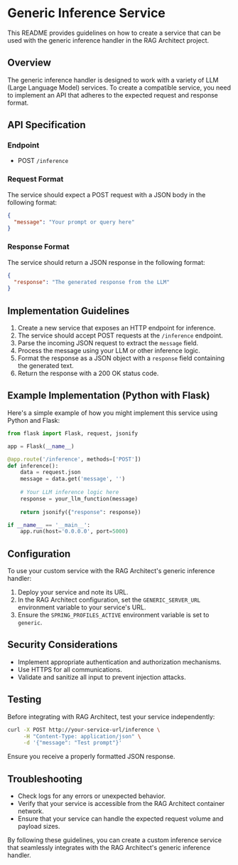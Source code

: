 # Generic Inference Service

This README provides guidelines on how to create a service that can be used with the generic inference handler in the RAG Architect project.

## Overview

The generic inference handler is designed to work with a variety of LLM (Large Language Model) services. To create a compatible service, you need to implement an API that adheres to the expected request and response format.

## API Specification

### Endpoint

- POST `/inference`

### Request Format

The service should expect a POST request with a JSON body in the following format:

```json
{
  "message": "Your prompt or query here"
}
```

### Response Format

The service should return a JSON response in the following format:

```json
{
  "response": "The generated response from the LLM"
}
```

## Implementation Guidelines

1. Create a new service that exposes an HTTP endpoint for inference.
2. The service should accept POST requests at the `/inference` endpoint.
3. Parse the incoming JSON request to extract the `message` field.
4. Process the message using your LLM or other inference logic.
5. Format the response as a JSON object with a `response` field containing the generated text.
6. Return the response with a 200 OK status code.

## Example Implementation (Python with Flask)

Here's a simple example of how you might implement this service using Python and Flask:

```python
from flask import Flask, request, jsonify

app = Flask(__name__)

@app.route('/inference', methods=['POST'])
def inference():
    data = request.json
    message = data.get('message', '')
    
    # Your LLM inference logic here
    response = your_llm_function(message)
    
    return jsonify({"response": response})

if __name__ == '__main__':
    app.run(host='0.0.0.0', port=5000)
```

## Configuration

To use your custom service with the RAG Architect's generic inference handler:

1. Deploy your service and note its URL.
2. In the RAG Architect configuration, set the `GENERIC_SERVER_URL` environment variable to your service's URL.
3. Ensure the `SPRING_PROFILES_ACTIVE` environment variable is set to `generic`.

## Security Considerations

- Implement appropriate authentication and authorization mechanisms.
- Use HTTPS for all communications.
- Validate and sanitize all input to prevent injection attacks.

## Testing

Before integrating with RAG Architect, test your service independently:

```bash
curl -X POST http://your-service-url/inference \
     -H "Content-Type: application/json" \
     -d '{"message": "Test prompt"}'
```

Ensure you receive a properly formatted JSON response.

## Troubleshooting

- Check logs for any errors or unexpected behavior.
- Verify that your service is accessible from the RAG Architect container network.
- Ensure that your service can handle the expected request volume and payload sizes.

By following these guidelines, you can create a custom inference service that seamlessly integrates with the RAG Architect's generic inference handler.